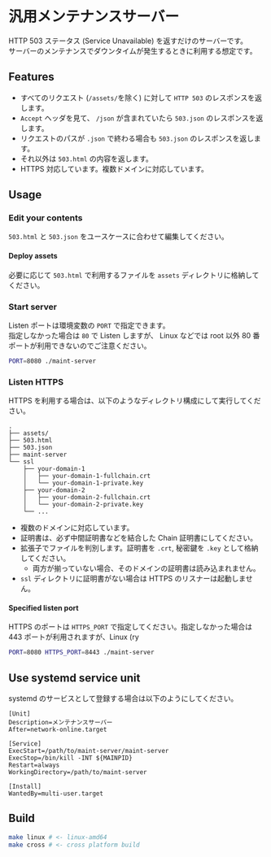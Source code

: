 # 汎用メンテナンスサーバー

HTTP 503 ステータス (Service Unavailable) を返すだけのサーバーです。  
サーバーのメンテナンスでダウンタイムが発生するときに利用する想定です。  

## Features

- すべてのリクエスト (`/assets/`を除く) に対して `HTTP 503` のレスポンスを返します。
- `Accept` ヘッダを見て、 `/json` が含まれていたら `503.json` のレスポンスを返します。
- リクエストのパスが `.json` で終わる場合も `503.json` のレスポンスを返します。
- それ以外は `503.html` の内容を返します。
- HTTPS 対応しています。複数ドメインに対応しています。

## Usage

### Edit your contents

`503.html` と `503.json` をユースケースに合わせて編集してください。

#### Deploy assets 

必要に応じて `503.html` で利用するファイルを `assets` ディレクトリに格納してください。

### Start server

Listen ポートは環境変数の `PORT` で指定できます。  
指定しなかった場合は `80` で Listen しますが、 Linux などでは root 以外 80 番ポートが利用できないのでご注意ください。

```sh
PORT=8080 ./maint-server
```

### Listen HTTPS

HTTPS を利用する場合は、以下のようなディレクトリ構成にして実行してください。 

```
.
├── assets/
├── 503.html
├── 503.json
├── maint-server
└── ssl
    ├── your-domain-1
    │   ├── your-domain-1-fullchain.crt
    │   └── your-domain-1-private.key
    ├── your-domain-2
    │   ├── your-domain-2-fullchain.crt
    │   └── your-domain-2-private.key
    └── ...
```

- 複数のドメインに対応しています。  
- 証明書は、必ず中間証明書などを結合した Chain 証明書にしてください。
- 拡張子でファイルを判別します。証明書を `.crt`, 秘密鍵を `.key` として格納してください。
  - 両方が揃っていない場合、そのドメインの証明書は読み込まれません。
- `ssl` ディレクトリに証明書がない場合は HTTPS のリスナーは起動しません。

#### Specified listen port

HTTPS のポートは `HTTPS_PORT` で指定してください。指定しなかった場合は 443 ポートが利用されますが、Linux (ry

```sh
PORT=8080 HTTPS_PORT=8443 ./maint-server
```

## Use systemd service unit

systemd のサービスとして登録する場合は以下のようにしてください。

```toml:/usr/lib/systemd/system/maint-server.service
[Unit]
Description=メンテナンスサーバー
After=network-online.target

[Service]
ExecStart=/path/to/maint-server/maint-server
ExecStop=/bin/kill -INT ${MAINPID}
Restart=always
WorkingDirectory=/path/to/maint-server

[Install]
WantedBy=multi-user.target
```

## Build

```sh
make linux # <- linux-amd64
make cross # <- cross platform build
```
